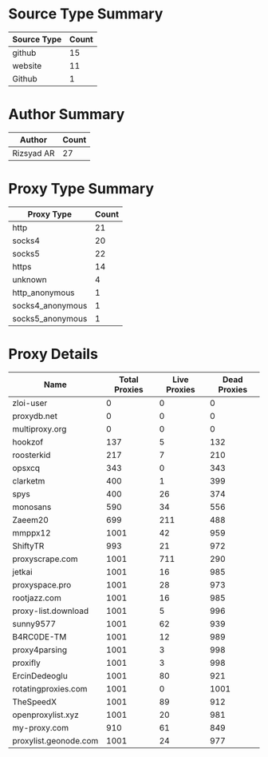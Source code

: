 # Source Type Summary

| Source Type | Count |
|-------------|-------|
| github | 15 |
| website | 11 |
| Github | 1 |


# Author Summary

| Author | Count |
|--------|-------|
| Rizsyad AR | 27 |


# Proxy Type Summary

| Proxy Type | Count |
|------------|-------|
| http | 21 |
| socks4 | 20 |
| socks5 | 22 |
| https | 14 |
| unknown | 4 |
| http_anonymous | 1 |
| socks4_anonymous | 1 |
| socks5_anonymous | 1 |


# Proxy Details

| Name | Total Proxies | Live Proxies | Dead Proxies |
|------|---------------|--------------|---------------|
| zloi-user | 0 | 0 | 0 |
| proxydb.net | 0 | 0 | 0 |
| multiproxy.org | 0 | 0 | 0 |
| hookzof | 137 | 5 | 132 |
| roosterkid | 217 | 7 | 210 |
| opsxcq | 343 | 0 | 343 |
| clarketm | 400 | 1 | 399 |
| spys | 400 | 26 | 374 |
| monosans | 590 | 34 | 556 |
| Zaeem20 | 699 | 211 | 488 |
| mmppx12 | 1001 | 42 | 959 |
| ShiftyTR | 993 | 21 | 972 |
| proxyscrape.com | 1001 | 711 | 290 |
| jetkai | 1001 | 16 | 985 |
| proxyspace.pro | 1001 | 28 | 973 |
| rootjazz.com | 1001 | 16 | 985 |
| proxy-list.download | 1001 | 5 | 996 |
| sunny9577 | 1001 | 62 | 939 |
| B4RC0DE-TM | 1001 | 12 | 989 |
| proxy4parsing | 1001 | 3 | 998 |
| proxifly | 1001 | 3 | 998 |
| ErcinDedeoglu | 1001 | 80 | 921 |
| rotatingproxies.com | 1001 | 0 | 1001 |
| TheSpeedX | 1001 | 89 | 912 |
| openproxylist.xyz | 1001 | 20 | 981 |
| my-proxy.com | 910 | 61 | 849 |
| proxylist.geonode.com | 1001 | 24 | 977 |
